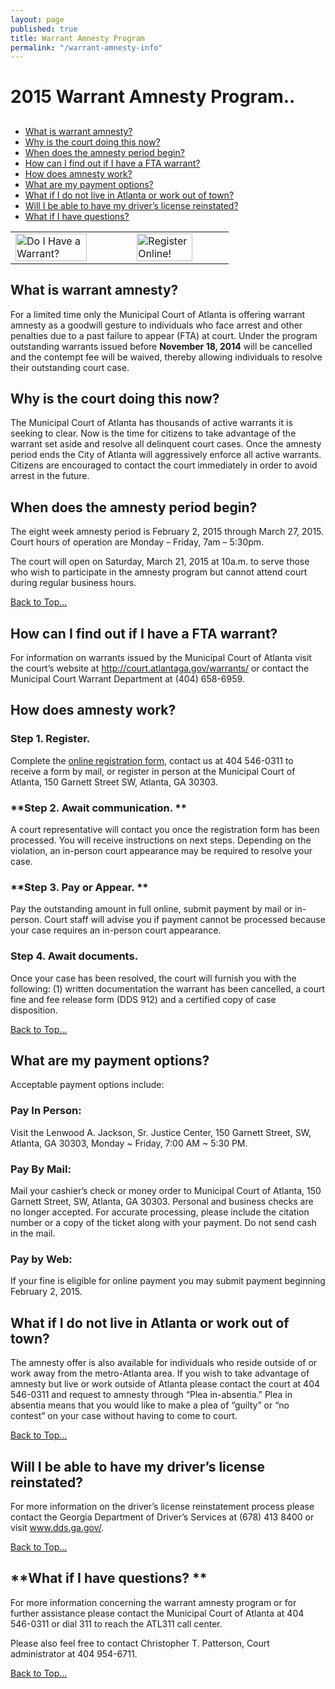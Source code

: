 ```yaml
---
layout: page
published: true
title: Warrant Amnesty Program
permalink: "/warrant-amnesty-info"
---
```



<a name="Top"></a>
#  2015 Warrant Amnesty Program..

## 

* [What is warrant amnesty?](#1)
* [Why is the court doing this now?](#2)
* [When does the amnesty period begin?](#3)
* [How can I find out if I have a FTA warrant?](#4)
* [How does amnesty work?](#5)
* [What are my payment options?](#6)
* [What if I do not live in Atlanta or work out of town?](#7)
* [Will I be able to have my driver’s license reinstated?](#8)
* [What if I have questions?](#9)

<table>
<tr>
<td><a href="http://ditweb.atlantaga.gov/mcw/fta-cases.aspx" target="_blank"><img src="http://ditweb.atlantaga.gov/mcw/img/wr.png" alt="Do I Have a Warrant?" style="width: 80%; height: 80%"/></a> </td>
<td><a href="http://www.atl311.com/?page_id=115&atlId=1-AAMLO&_crauth=ee072309cb" target="_blank"><img src="http://ditweb.atlantaga.gov/mcw/img/ro.png" alt="Register Online!" style="width: 80%; height: 80%"/></a></td>
</tr>
</table>

## 
## <a name="1"></a>**What is warrant amnesty?**
For a limited time only the Municipal Court of Atlanta is offering warrant amnesty as a goodwill gesture to individuals who face arrest and other penalties due to a past failure to appear (FTA) at court.  Under the program outstanding warrants issued before <b>November 18, 2014</b> will be cancelled and the contempt fee will be waived, thereby allowing individuals to resolve their outstanding court case.  

## <a name="2"></a>**Why is the court doing this now?**
The Municipal Court of Atlanta has thousands of active warrants it is seeking to clear. Now is the time for citizens to take advantage of the warrant set aside and resolve all delinquent court cases. Once the amnesty period ends the City of Atlanta will aggressively enforce all active warrants.  Citizens are encouraged to contact the court immediately in order to avoid arrest in the future. 

## <a name="3"></a>**When does the amnesty period begin?**
The eight week amnesty period is February 2, 2015 through March 27, 2015.  Court hours of operation are Monday – Friday, 7am – 5:30pm.

The court will open on Saturday, March 21, 2015 at 10a.m. to serve those who wish to participate in the amnesty program but cannot attend court during regular business hours.

<a href="#Top"> Back to Top… </a>

## <a name="4"></a>**How can I find out if I have a FTA warrant?**
For information on warrants issued by the Municipal Court of Atlanta visit the court’s website at <a href="http://ditweb.atlantaga.gov/mcw/fta-cases.aspx" target="_blank">http://court.atlantaga.gov/warrants/</a> or contact the Municipal Court Warrant Department at (404) 658-6959. 

## <a name="5"></a>**How does amnesty work?**

### **Step 1. Register.**  
Complete the <a href="http://www.atl311.com/?page_id=115&atlId=1-A3OGO&_crauth=55226cbe84" target="_blank">online registration form</a>, contact us at 404 546-0311 to receive a form by mail, or register in person at the Municipal Court of Atlanta, 150 Garnett Street SW, Atlanta, GA 30303. 

### **Step 2. Await communication. **
A court representative will contact you once the registration form has been processed.  You will receive instructions on next steps. Depending on the violation, an in-person court appearance may be required to resolve your case.    

### **Step 3. Pay or Appear. **
Pay the outstanding amount in full online, submit payment by mail or in-person. Court staff will advise you if payment cannot be processed because your case requires an in-person court appearance. 

### **Step 4. Await documents.** 
Once your case has been resolved, the court will furnish you with the following: (1) written documentation the warrant has been cancelled, a court fine and fee release form (DDS 912) and a certified copy of case disposition.   

<a href="#Top"> Back to Top… </a>

## <a name="6"></a>**What are my payment options?**
Acceptable payment options include:

### **Pay In Person:** 
Visit the Lenwood A. Jackson, Sr. Justice Center, 150 Garnett Street, SW, Atlanta, GA 30303, Monday ~ Friday, 7:00 AM ~ 5:30 PM.  

### **Pay By Mail:**    
Mail your cashier’s check or money order to Municipal Court of Atlanta, 150 Garnett Street, SW, Atlanta, GA 30303.  Personal and business checks are no longer accepted.  For accurate processing, 
please include the citation number or a copy of the ticket along with your payment. Do not send cash in the mail.  

### **Pay by Web:**    
If your fine is eligible for online payment you may submit payment beginning February 2, 2015.

## <a name="7"></a>**What if I do not live in Atlanta or work out of town?**
The amnesty offer is also available for individuals who reside outside of or work away from the metro-Atlanta area. If you wish to take advantage of amnesty but live or work outside of Atlanta please contact the court at 404 546-0311 and request to amnesty through “Plea in-absentia.” Plea in absentia means that you would like to make a plea of “guilty” or “no contest” on your case without having to come to court.    

<a href="#Top"> Back to Top… </a>

## <a name="8"></a>**Will I be able to have my driver’s license reinstated?**
For more information on the driver’s license reinstatement process please contact the Georgia Department of Driver’s Services at (678) 413 8400 or visit <a href="www.dds.ga.gov" target="_blank">www.dds.ga.gov/</a>.  

<a href="#Top"> Back to Top… </a>

## <a name="9"></a>**What if I have questions? **
For more information concerning the warrant amnesty program or for further assistance please contact the Municipal Court of Atlanta at 404 546-0311 or dial 311 to reach the ATL311 call center.

Please also feel free to contact Christopher T. Patterson, Court administrator at 404 954-6711.

<a href="#Top"> Back to Top… </a>
